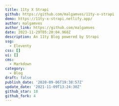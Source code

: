 ```yaml
---
title: 11ty X Strapi
github: https://github.com/malgamves/11ty-x-strapi
demo: https://11ty-x-strapi.netlify.app/
author: malgamves
author_link: https://github.com/malgamves
date: 2023-11-29T05:20:04.968Z
description: An 11ty Blog powered by Strapi
ssg:
  - Eleventy
css: []
ui: []
cms:
  - Markdown
category:
  - Blog
draft: false
publish_date: '2020-09-06T19:38:57Z'
update_date: '2021-11-09T13:24:30Z'
github_star: 18
github_fork: 4
---
```

